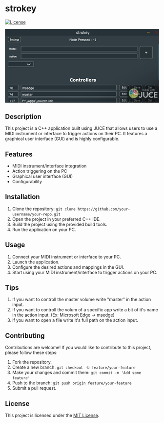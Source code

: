 # strokey

[![License](https://img.shields.io/badge/license-MIT-blue.svg)](LICENSE)

![Image](gui.png)

## Description

This project is a C++ application built using JUCE that allows users to use a MIDI instrument or interface to trigger actions on their PC. It features a graphical user interface (GUI) and is highly configurable.

## Features

- MIDI instrument/interface integration
- Action triggering on the PC
- Graphical user interface (GUI)
- Configurability

## Installation

1. Clone the repository: `git clone https://github.com/your-username/your-repo.git`
2. Open the project in your preferred C++ IDE.
3. Build the project using the provided build tools.
4. Run the application on your PC.

## Usage

1. Connect your MIDI instrument or interface to your PC.
2. Launch the application.
3. Configure the desired actions and mappings in the GUI.
4. Start using your MIDI instrument/interface to trigger actions on your PC.

## Tips

1. If you want to controll the master volume write "master" in the action input.
2. If you want to controll the volum of a specific app write a bit of it's name in the action input. (Ex: Microsoft Edge -> msedge)
3. if you want to open a file write it's full path on the action input.

## Contributing

Contributions are welcome! If you would like to contribute to this project, please follow these steps:

1. Fork the repository.
2. Create a new branch: `git checkout -b feature/your-feature`
3. Make your changes and commit them: `git commit -m 'Add some feature'`
4. Push to the branch: `git push origin feature/your-feature`
5. Submit a pull request.

## License

This project is licensed under the [MIT License](LICENSE).
